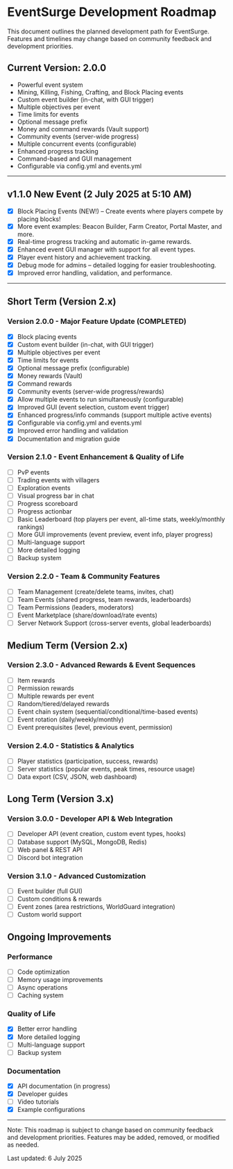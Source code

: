 # EventSurge Development Roadmap

This document outlines the planned development path for EventSurge. Features and timelines may change based on community feedback and development priorities.

## Current Version: 2.0.0
- Powerful event system
- Mining, Killing, Fishing, Crafting, and Block Placing events
- Custom event builder (in-chat, with GUI trigger)
- Multiple objectives per event
- Time limits for events
- Optional message prefix
- Money and command rewards (Vault support)
- Community events (server-wide progress)
- Multiple concurrent events (configurable)
- Enhanced progress tracking
- Command-based and GUI management
- Configurable via config.yml and events.yml

---

## v1.1.0 New Event (2 July 2025 at 5:10 AM)
- [x] Block Placing Events (NEW!) – Create events where players compete by placing blocks!
- [x] More event examples: Beacon Builder, Farm Creator, Portal Master, and more.
- [x] Real-time progress tracking and automatic in-game rewards.
- [x] Enhanced event GUI manager with support for all event types.
- [x] Player event history and achievement tracking.
- [x] Debug mode for admins – detailed logging for easier troubleshooting.
- [x] Improved error handling, validation, and performance.

---

## Short Term (Version 2.x)

### Version 2.0.0 - Major Feature Update (COMPLETED)
- [x] Block placing events
- [x] Custom event builder (in-chat, with GUI trigger)
- [x] Multiple objectives per event
- [x] Time limits for events
- [x] Optional message prefix (configurable)
- [x] Money rewards (Vault)
- [x] Command rewards
- [x] Community events (server-wide progress/rewards)
- [x] Allow multiple events to run simultaneously (configurable)
- [x] Improved GUI (event selection, custom event trigger)
- [x] Enhanced progress/info commands (support multiple active events)
- [x] Configurable via config.yml and events.yml
- [x] Improved error handling and validation
- [x] Documentation and migration guide

### Version 2.1.0 - Event Enhancement & Quality of Life
- [ ] PvP events
- [ ] Trading events with villagers
- [ ] Exploration events
- [ ] Visual progress bar in chat
- [ ] Progress scoreboard
- [ ] Progress actionbar
- [ ] Basic Leaderboard (top players per event, all-time stats, weekly/monthly rankings)
- [ ] More GUI improvements (event preview, event info, player progress)
- [ ] Multi-language support
- [ ] More detailed logging
- [ ] Backup system

### Version 2.2.0 - Team & Community Features
- [ ] Team Management (create/delete teams, invites, chat)
- [ ] Team Events (shared progress, team rewards, leaderboards)
- [ ] Team Permissions (leaders, moderators)
- [ ] Event Marketplace (share/download/rate events)
- [ ] Server Network Support (cross-server events, global leaderboards)

## Medium Term (Version 2.x)

### Version 2.3.0 - Advanced Rewards & Event Sequences
- [ ] Item rewards
- [ ] Permission rewards
- [ ] Multiple rewards per event
- [ ] Random/tiered/delayed rewards
- [ ] Event chain system (sequential/conditional/time-based events)
- [ ] Event rotation (daily/weekly/monthly)
- [ ] Event prerequisites (level, previous event, permission)

### Version 2.4.0 - Statistics & Analytics
- [ ] Player statistics (participation, success, rewards)
- [ ] Server statistics (popular events, peak times, resource usage)
- [ ] Data export (CSV, JSON, web dashboard)

## Long Term (Version 3.x)

### Version 3.0.0 - Developer API & Web Integration
- [ ] Developer API (event creation, custom event types, hooks)
- [ ] Database support (MySQL, MongoDB, Redis)
- [ ] Web panel & REST API
- [ ] Discord bot integration

### Version 3.1.0 - Advanced Customization
- [ ] Event builder (full GUI)
- [ ] Custom conditions & rewards
- [ ] Event zones (area restrictions, WorldGuard integration)
- [ ] Custom world support

## Ongoing Improvements

### Performance
- [ ] Code optimization
- [ ] Memory usage improvements
- [ ] Async operations
- [ ] Caching system

### Quality of Life
- [x] Better error handling
- [x] More detailed logging
- [ ] Multi-language support
- [ ] Backup system

### Documentation
- [x] API documentation (in progress)
- [x] Developer guides
- [ ] Video tutorials
- [x] Example configurations

---

Note: This roadmap is subject to change based on community feedback and development priorities. Features may be added, removed, or modified as needed.

Last updated: 6 July 2025 
